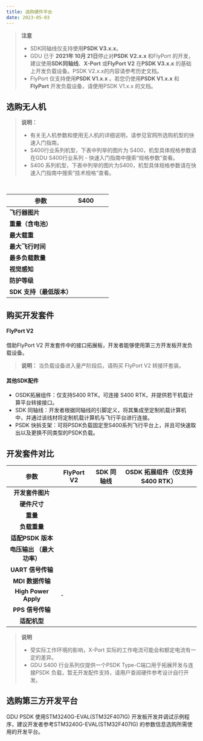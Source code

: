 ```yaml
---
title: 选购硬件平台
date: 2023-05-03
---
```




> **注意**
>
> - SDK同轴线仅支持使用**PSDK V3.x.x**。
> - GDU 已于 **2021年 10月 21日**停止对**PSDK V2.x.x** 和FlyPort 的开发，建议使用**SDK同轴线**、**X-Port** 或**FlyPort V2** 在**PSDK V3.x.x** 的基础上开发负载设备。PSDK V2.x.x的内容请参考历史文档。
> - FlyPort 仅支持使用**PSDK V1.x.x** 。若您仍使用**PSDK V1.x.x** 和**FlyPort** 开发负载设备，请使用PSDK V1.x.x 的文档。

## 选购无人机

> **说明：**
>
> - 有关无人机参数和使用无人机的详细说明，请参见官网所选购机型的快速入门指南。
> - S400行业系列机型，下表中列举的图片为 S400，机型具体规格参数请在GDU S400行业系列 - 快速入门指南中搜索“规格参数”查看。
> - S400 系列机型，下表中列举的图片为S400，机型具体规格参数请在快速入门指南中搜索“技术规格”查看。

​      

| 参数                     | S400 |      |      |
| ------------------------ | :--: | :--: | :--: |
| **飞行器图片**           |      |      |      |
| **重量（含电池）**       |      |      |      |
| **最大载重**             |      |      |      |
| **最大飞行时间**         |      |      |      |
| **最多负载数量**         |      |      |      |
| **视觉感知**             |      |      |      |
| **防护等级**             |      |      |      |
| **SDK 支持（最低版本）** |      |      |      |

## 购买开发套件

#### FlyPort V2

借助FlyPort V2 开发套件中的接口拓展板，开发者能够使用第三方开发板开发负载设备。

> **说明：** 当负载设备进入量产阶段后，请购买 FlyPort V2 转接环套装。

#### 其他SDK配件

- OSDK拓展组件：仅支持S400 RTK，可连接 S400 RTK，并提供若干机载计算平台转接接口。
- SDK 同轴线：开发者根据同轴线的引脚定义，将其集成至定制机载计算机中，并通过该线材将定制机载计算机与飞行平台进行连接。
- PSDK 快拆支架：可将PSDK负载固定至S400系列飞行平台上，并且可快速取出以及更换不同类型的PSDK负载。

## 开发套件对比

|           参数            | FlyPort V2 | SDK 同轴线 | OSDK 拓展组件（仅支持S400 RTK） |
| :-----------------------: | ---------- | ---------- | ------------------------------- |
|     **开发套件图片**      |            |            |                                 |
|       **硬件尺寸**        |            |            |                                 |
|         **重量**          |            |            |                                 |
|       **负载重量**        |            |            |                                 |
|     **适配PSDK 版本**     |            |            |                                 |
| **电压输出 （最大功率）** |            |            |                                 |
|     **UART 信号传输**     |            |            |                                 |
|     **MDI 数据传输**      |            |            |                                 |
|   **High Power Apply**    | -          |            |                                 |
|     **PPS 信号传输**      |            |            |                                 |
|       **适配机型**        |            |            |                                 |

> **说明**
>
> - 受实际工作环境的影响，X-Port 实际的工作电流可能会和额定电流有一定的差异。
> - GDU S400 行业系列仅提供一个PSDK Type-C端口用于拓展开发与连接PSDK 负载，暂无开发配件支持，请用户查阅硬件参考设计自行开发。

## 选购第三方开发平台

GDU PSDK 使用STM3240G-EVAL(STM32F407IG) 开发板开发并调试示例程序，建议开发者参考STM3240G-EVAL(STM32F407IG) 的参数信息选购所需使用的开发平台。
